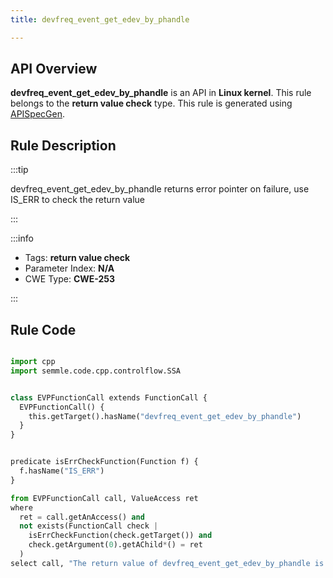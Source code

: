 ```yaml
---
title: devfreq_event_get_edev_by_phandle

---
```



## API Overview
**devfreq_event_get_edev_by_phandle** is an API in **Linux kernel**. This rule belongs to the **return value check** type. This rule is generated using [APISpecGen](../../tools/APISpecGen).
## Rule Description

:::tip

devfreq_event_get_edev_by_phandle returns error pointer on failure, use IS_ERR to check the return value

:::

:::info

- Tags: **return value check**
- Parameter Index: **N/A**
- CWE Type: **CWE-253**

:::

## Rule Code
```python

import cpp
import semmle.code.cpp.controlflow.SSA


class EVPFunctionCall extends FunctionCall {
  EVPFunctionCall() {
    this.getTarget().hasName("devfreq_event_get_edev_by_phandle")
  }
}


predicate isErrCheckFunction(Function f) {
  f.hasName("IS_ERR") 
}

from EVPFunctionCall call, ValueAccess ret
where
  ret = call.getAnAccess() and
  not exists(FunctionCall check |
    isErrCheckFunction(check.getTarget()) and
    check.getArgument(0).getAChild*() = ret
  )
select call, "The return value of devfreq_event_get_edev_by_phandle is not checked with IS_ERR."
    
```